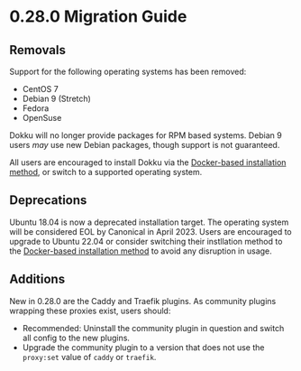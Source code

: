 # 0.28.0 Migration Guide

## Removals

Support for the following operating systems has been removed:

- CentOS 7
- Debian 9 (Stretch)
- Fedora
- OpenSuse

Dokku will no longer provide packages for RPM based systems. Debian 9 users _may_ use new Debian packages, though support is not guaranteed.

All users are encouraged to install Dokku via the [Docker-based installation method](/docs/getting-started/install/docker.md), or switch to a supported operating system.

## Deprecations

Ubuntu 18.04 is now a deprecated installation target. The operating system will be considered EOL by Canonical in April 2023. Users are encouraged to upgrade to Ubuntu 22.04 or consider switching their instllation method to the [Docker-based installation method](/docs/getting-started/install/docker.md) to avoid any disruption in usage.

## Additions

New in 0.28.0 are the Caddy and Traefik plugins. As community plugins wrapping these proxies exist, users should:

- Recommended: Uninstall the community plugin in question and switch all config to the new plugins.
- Upgrade the community plugin to a version that does not use the `proxy:set` value of `caddy` or `traefik`.
